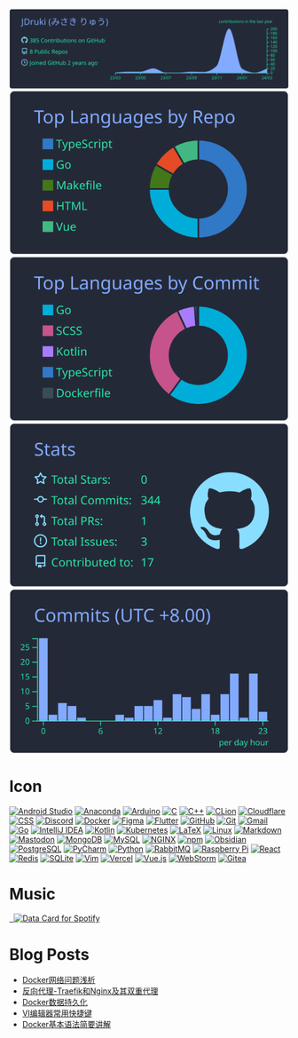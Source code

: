 
[![](https://raw.githubusercontent.com/JDruki/JDruki/main/profile-summary-card-output/blueberry/0-profile-details.svg)](https://github.com/vn7n24fzkq/github-profile-summary-cards)
[![](https://raw.githubusercontent.com/JDruki/JDruki/main/profile-summary-card-output/blueberry/1-repos-per-language.svg)](https://github.com/vn7n24fzkq/github-profile-summary-cards) [![](https://raw.githubusercontent.com/JDruki/JDruki/main/profile-summary-card-output/blueberry/2-most-commit-language.svg)](https://github.com/vn7n24fzkq/github-profile-summary-cards)
[![](https://raw.githubusercontent.com/JDruki/JDruki/main/profile-summary-card-output/blueberry/3-stats.svg)](https://github.com/vn7n24fzkq/github-profile-summary-cards) [![](https://raw.githubusercontent.com/JDruki/JDruki/main/profile-summary-card-output/blueberry/4-productive-time.svg)](https://github.com/vn7n24fzkq/github-profile-summary-cards)







# Icon
[![Android Studio](https://skillicons.dev/icons?i=androidstudio)](https://skillicons.dev)
[![Anaconda](https://skillicons.dev/icons?i=anaconda)](https://skillicons.dev)
[![Arduino](https://skillicons.dev/icons?i=arduino)](https://skillicons.dev)
[![C](https://skillicons.dev/icons?i=c)](https://skillicons.dev)
[![C++](https://skillicons.dev/icons?i=cpp)](https://skillicons.dev)
[![CLion](https://skillicons.dev/icons?i=clion)](https://skillicons.dev)
[![Cloudflare](https://skillicons.dev/icons?i=cloudflare)](https://skillicons.dev)
[![CSS](https://skillicons.dev/icons?i=css)](https://skillicons.dev)
[![Discord](https://skillicons.dev/icons?i=discord)](https://skillicons.dev)
[![Docker](https://skillicons.dev/icons?i=docker)](https://skillicons.dev)
[![Figma](https://skillicons.dev/icons?i=figma)](https://skillicons.dev)
[![Flutter](https://skillicons.dev/icons?i=flutter)](https://skillicons.dev)
[![GitHub](https://skillicons.dev/icons?i=github)](https://skillicons.dev)
[![Git](https://skillicons.dev/icons?i=git)](https://skillicons.dev)
[![Gmail](https://skillicons.dev/icons?i=gmail)](https://skillicons.dev)
[![Go](https://skillicons.dev/icons?i=go)](https://skillicons.dev)
[![IntelliJ IDEA](https://skillicons.dev/icons?i=idea)](https://skillicons.dev)
[![Kotlin](https://skillicons.dev/icons?i=kotlin)](https://skillicons.dev)
[![Kubernetes](https://skillicons.dev/icons?i=kubernetes)](https://skillicons.dev)
[![LaTeX](https://skillicons.dev/icons?i=latex)](https://skillicons.dev)
[![Linux](https://skillicons.dev/icons?i=linux)](https://skillicons.dev)
[![Markdown](https://skillicons.dev/icons?i=md)](https://skillicons.dev)
[![Mastodon](https://skillicons.dev/icons?i=mastodon)](https://skillicons.dev)
[![MongoDB](https://skillicons.dev/icons?i=mongodb)](https://skillicons.dev)
[![MySQL](https://skillicons.dev/icons?i=mysql)](https://skillicons.dev)
[![NGINX](https://skillicons.dev/icons?i=nginx)](https://skillicons.dev)
[![npm](https://skillicons.dev/icons?i=npm)](https://skillicons.dev)
[![Obsidian](https://skillicons.dev/icons?i=obsidian)](https://skillicons.dev)
[![PostgreSQL](https://skillicons.dev/icons?i=postgres)](https://skillicons.dev)
[![PyCharm](https://skillicons.dev/icons?i=pycharm)](https://skillicons.dev)
[![Python](https://skillicons.dev/icons?i=py)](https://skillicons.dev)
[![RabbitMQ](https://skillicons.dev/icons?i=rabbitmq)](https://skillicons.dev)
[![Raspberry Pi](https://skillicons.dev/icons?i=raspberrypi)](https://skillicons.dev)
[![React](https://skillicons.dev/icons?i=react)](https://skillicons.dev)
[![Redis](https://skillicons.dev/icons?i=redis)](https://skillicons.dev)
[![SQLite](https://skillicons.dev/icons?i=sqlite)](https://skillicons.dev)
[![Vim](https://skillicons.dev/icons?i=vim)](https://skillicons.dev)
[![Vercel](https://skillicons.dev/icons?i=vercel)](https://skillicons.dev)
[![Vue.js](https://skillicons.dev/icons?i=vue)](https://skillicons.dev)
[![WebStorm](https://skillicons.dev/icons?i=webstorm)](https://skillicons.dev)
[![Gitea](https://skillicons.dev/icons?i=gitea)](https://skillicons.dev)


# Music
<a href="https://data-card-for-spotify.herokuapp.com/card?user_id=31ogc2gndhjcwjynzxyscamqxyia">
  <img src="https://data-card-for-spotify.herokuapp.com/api/card?user_id=31ogc2gndhjcwjynzxyscamqxyia" alt="Data Card for Spotify">
</a>



# Blog Posts
<!-- BLOG-POST-LIST:START -->
- [Docker网络问题浅析](https://blog.resoras.com/archives/docker_network)
- [反向代理-Traefik和Nginx及其双重代理](https://blog.resoras.com/archives/1710507513966)
- [Docker数据持久化](https://blog.resoras.com/archives/1710341645761)
- [VI编辑器常用快捷键](https://blog.resoras.com/archives/1710343579304)
- [Docker基本语法简要讲解](https://blog.resoras.com/archives/1710919969829)
<!-- BLOG-POST-LIST:END -->

